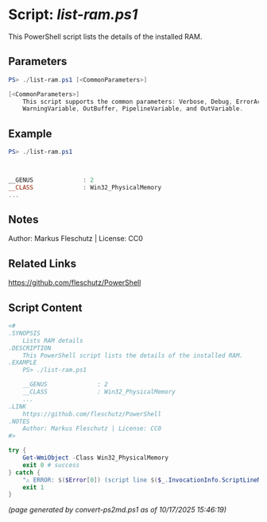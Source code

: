 Script: *list-ram.ps1*
========================

This PowerShell script lists the details of the installed RAM.

Parameters
----------
```powershell
PS> ./list-ram.ps1 [<CommonParameters>]

[<CommonParameters>]
    This script supports the common parameters: Verbose, Debug, ErrorAction, ErrorVariable, WarningAction, 
    WarningVariable, OutBuffer, PipelineVariable, and OutVariable.
```

Example
-------
```powershell
PS> ./list-ram.ps1



__GENUS              : 2
__CLASS              : Win32_PhysicalMemory
...

```

Notes
-----
Author: Markus Fleschutz | License: CC0

Related Links
-------------
https://github.com/fleschutz/PowerShell

Script Content
--------------
```powershell
<#
.SYNOPSIS
	Lists RAM details
.DESCRIPTION
	This PowerShell script lists the details of the installed RAM.
.EXAMPLE
	PS> ./list-ram.ps1

	__GENUS              : 2
	__CLASS              : Win32_PhysicalMemory
	...
.LINK
	https://github.com/fleschutz/PowerShell
.NOTES
	Author: Markus Fleschutz | License: CC0
#>

try {
	Get-WmiObject -Class Win32_PhysicalMemory
	exit 0 # success
} catch {
	"⚠️ ERROR: $($Error[0]) (script line $($_.InvocationInfo.ScriptLineNumber))"
	exit 1
}
```

*(page generated by convert-ps2md.ps1 as of 10/17/2025 15:46:19)*
